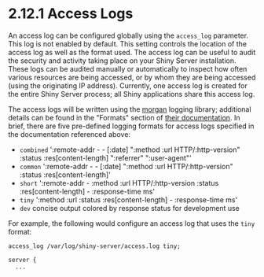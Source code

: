 # 2.12.1 Access Logs



An access log can be configured globally using the `access_log` parameter. This log is not enabled by default. This setting controls the location of the access log as well as the format used. The access log can be useful to audit the security and activity taking place on your Shiny Server installation. These logs can be audited manually or automatically to inspect how often various resources are being accessed, or by whom they are being accessed \(using the originating IP address\). Currently, one access log is created for the entire Shiny Server process; all Shiny applications share this access log.

The access logs will be written using the [morgan](https://github.com/expressjs/morgan) logging library; additional details can be found in the "Formats" section of [their documentation](https://github.com/expressjs/morgan#predefined-formats). In brief, there are five pre-defined logging formats for access logs specified in the documentation referenced above:

* `combined` ':remote-addr - - \[:date\] ":method :url HTTP/:http-version" :status :res\[content-length\] ":referrer" ":user-agent"'
* `common` ':remote-addr - - \[:date\] ":method :url HTTP/:http-version" :status :res\[content-length\]'
* `short` ':remote-addr - :method :url HTTP/:http-version :status :res\[content-length\] - :response-time ms'
* `tiny` ':method :url :status :res\[content-length\] - :response-time ms'
* `dev` concise output colored by response status for development use

For example, the following would configure an access log that uses the `tiny` format:

```text
access_log /var/log/shiny-server/access.log tiny;

server {
  ...
```

